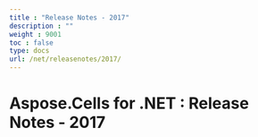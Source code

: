 ```yaml
---
title : "Release Notes - 2017" 
description : "" 
weight : 9001 
toc : false
type: docs
url: /net/releasenotes/2017/
---
```


# Aspose.Cells for .NET : Release Notes - 2017


